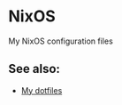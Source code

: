# NixOS
My NixOS configuration files

## See also:
- [My dotfiles](https://github.com/miltador/dotfiles)
